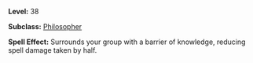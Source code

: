<!-- TITLE: Spell: Great Thinker's Barrier -->

**Level:** 38

**Subclass:** [Philosopher](philosopher)

**Spell Effect:**  Surrounds your group with a barrier of knowledge, reducing spell damage taken by half.